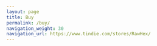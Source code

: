 ```yaml
---
layout: page
title: Buy
permalink: /buy/
navigation_weight: 30
navigation_url: https://www.tindie.com/stores/RawHex/
---
```

